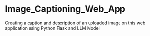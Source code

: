 # Image_Captioning_Web_App
Creating a caption and description of an uploaded image on this web application using Python Flask and LLM Model

